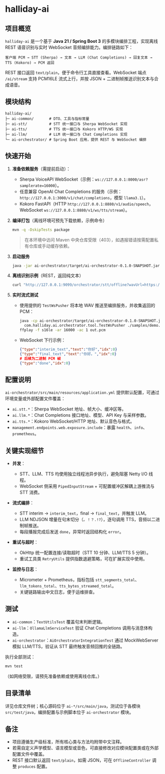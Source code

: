 # halliday-ai

## 项目概览

`halliday-ai` 是一个基于 **Java 21 / Spring Boot 3** 的多模块编排工程，实现离线 REST 语音识别与实时 WebSocket 音频编排能力。编排链路如下：

```
客户端 PCM → STT (Sherpa) → 文本 → LLM (Chat Completions) → 回复文本 → TTS (Kokoro) → PCM 返回
```

REST 接口返回 `text/plain`，便于命令行工具直接查看。WebSocket 端点 `/ai/stream` 支持 PCM16LE 流式上行，并按 JSON + 二进制帧推送识别文本与合成语音。

## 模块结构

```
halliday-ai/
├─ ai-common/       # DTO、工具与指标常量
├─ ai-stt/          # STT 统一接口与 Sherpa WebSocket 实现
├─ ai-tts/          # TTS 统一接口与 Kokoro HTTP/WS 实现
├─ ai-llm/          # LLM 统一接口与 Chat Completions 实现
└─ ai-orchestrator/ # Spring Boot 应用，提供 REST 与 WebSocket 编排
```

## 快速开始

1. **准备依赖服务**（需提前启动）：
   - Sherpa VoiceAPI WebSocket（示例：`ws://127.0.0.1:8000/asr?samplerate=16000`）。
   - 任意兼容 OpenAI Chat Completions 的服务（示例：`http://127.0.0.1:3000/v1/chat/completions`，模型 `llama3.1`）。
   - Kokoro FastAPI（HTTP `http://127.0.0.1:8880/v1/audio/speech`，WebSocket `ws://127.0.0.1:8880/v1/ws/tts/stream`）。

2. **编译打包**（离线环境可预先下载依赖，示例命令）
   ```bash
   mvn -q -DskipTests package
   ```
   > 在本环境中访问 Maven 中央仓库受限（403），如遇报错请按需配置私有仓库或手动缓存依赖。

3. **启动服务**
   ```bash
   java -jar ai-orchestrator/target/ai-orchestrator-0.1.0-SNAPSHOT.jar
   ```

4. **离线识别示例**（REST，返回纯文本）
   ```bash
   curl "http://127.0.0.1:9099/orchestrator/stt/offline?wavUrl=https://example.com/demo.wav"
   ```

5. **实时流式测试**
   - 使用提供的 `TestWsPusher` 将本地 WAV 推送至编排服务，并收集返回的 PCM：
     ```bash
     java -cp ai-orchestrator/target/ai-orchestrator-0.1.0-SNAPSHOT.jar \
       com.halliday.ai.orchestrator.tool.TestWsPusher ./samples/demo.wav ws://127.0.0.1:9099/ai/stream
     ffplay -f s16le -ar 16000 -ac 1 out.pcm
     ```
   - WebSocket 下行示例：
     ```json
     {"type":"interim_text","text":"你好","idx":0}
     {"type":"final_text","text":"你好。","idx":0}
     # 后续为二进制 PCM 帧
     {"type":"done","idx":0}
     ```

## 配置说明

`ai-orchestrator/src/main/resources/application.yml` 提供默认配置，可通过环境变量或外部配置文件覆盖：

- `ai.stt.*`：Sherpa WebSocket 地址、帧大小、缓冲区等。
- `ai.llm.*`：Chat Completions 接口地址、模型、API Key 与采样参数。
- `ai.tts.*`：Kokoro WebSocket/HTTP 地址、默认音色与格式。
- `management.endpoints.web.exposure.include`：暴露 `health`、`info`、`prometheus`。

## 关键实现细节

- **并发**：
  - STT、LLM、TTS 均使用独立线程池异步执行，避免阻塞 Netty I/O 线程。
  - WebSocket 侧采用 `PipedInputStream` + 可配置缓冲区解耦上游推流与 STT 消费。

- **流式编排**：
  - STT interim → `interim_text`，final → `final_text`，并触发 LLM。
  - LLM NDJSON 增量在句末切分（`。！？.!?`），逐句调用 TTS，音频以二进制帧推送。
  - 每段播报完成后发送 `done`，异常时返回结构化 `error`。

- **重试与超时**：
  - OkHttp 统一配置连接/读取超时（STT 10 分钟、LLM/TTS 5 分钟）。
  - 重试工具类 `RetryUtils` 提供指数退避策略，可在扩展实现中使用。

- **监控与日志**：
  - Micrometer + Prometheus，指标包括 `stt_segments_total`、`llm_tokens_total`、`tts_bytes_streamed_total`。
  - 关键链路输出中文日志，便于运维排查。

## 测试

- `ai-common`：`TextUtilsTest` 覆盖句末判断逻辑。
- `ai-llm`：`OllamaLlmServiceTest` 验证 Chat Completions 调用与消息体构造。
- `ai-orchestrator`：`AiOrchestratorIntegrationTest` 通过 MockWebServer 模拟 LLM/TTS，验证从 STT 最终触发音频回推的全链路。

执行全部测试：
```bash
mvn test
```
（如网络受限，请预先准备依赖或使用离线仓库。）

## 目录清单

详见仓库文件树；核心源码位于 `ai-*/src/main/java`，测试位于各模块 `src/test/java`，编排配置与示例脚本位于 `ai-orchestrator` 模块。

## 备注

- 项目遵循生产级标准，所有核心类与方法均附带中文注释。
- 若需自定义声学模型、语言模型或音色，可直接修改对应模块配置类或在外部配置文件中覆盖。
- REST 接口默认返回 `text/plain`，如需 JSON，可在 `OfflineController` 调整 `produces` 配置。
